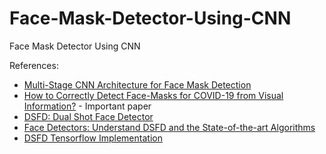 # Face-Mask-Detector-Using-CNN
Face Mask Detector Using CNN

References:
* [Multi-Stage CNN Architecture for Face Mask Detection](https://arxiv.org/ftp/arxiv/papers/2009/2009.07627.pdf)
* [How to Correctly Detect Face-Masks for COVID-19 from Visual Information?](https://www.mdpi.com/2076-3417/11/5/2070/pdf) - Important paper
* [DSFD: Dual Shot Face Detector](https://arxiv.org/pdf/1810.10220v3.pdf)
* [Face Detectors: Understand DSFD and the State-of-the-art Algorithms](https://medium.com/sicara/2019-09-26-face-detectors-dsfd-state-of-the-art-algorithms-29024e2a54d8)
* [DSFD Tensorflow Implementation](https://github.com/610265158/DSFD-tensorflow)
